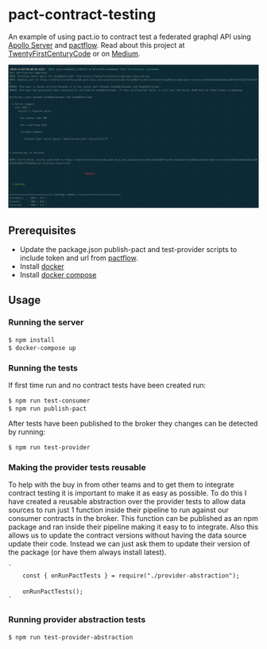 # pact-contract-testing
An example of using pact.io to contract test a federated graphql API using [Apollo Server](https://www.apollographql.com/docs/apollo-server/) and [pactflow](https://www.pactflow.io). Read about this project at [TwentyFirstCenturyCode](https://twentyfirstcenturycode.com/other/apollo-graphql-contract-testing) or on [Medium](https://medium.com/@nialloc9/contract-testing-an-apollo-federated-gateway-with-pact-io-and-pactflow-io-3d185da2985c).

<p align="center">
  <img src="/screenshots/main.png" width="700" title="Pact tests running in cli">
</p>

## Prerequisites

- Update the package.json publish-pact and test-provider scripts to include token and url from [pactflow](https://www.pactflow.io). 
- Install [docker](https://www.docker.com/)
- Install [docker compose](https://docs.docker.com/compose/)

## Usage

### Running the server

    $ npm install
    $ docker-compose up

### Running the tests
If first time run and no contract tests have been created run:

    $ npm run test-consumer
    $ npm run publish-pact

After tests have been published to the broker they changes can be detected by running:

    $ npm run test-provider

### Making the provider tests reusable
To help with the buy in from other teams and to get them to integrate contract testing it is important to make it as easy as possible. To do this I have created a reusable abstraction over the provider tests to allow data sources to run just 1 function inside their pipeline to run against our consumer contracts in the broker. This function can be published as an npm package and ran inside their pipeline making it easy to to integrate. Also this allows us to update the contract versions without having the data source update their code. Instead we can just ask them to update their version of the package (or have them always install latest).

    `
        const { onRunPactTests } = require("./provider-abstraction");

        onRunPactTests();
    `

### Running provider abstraction tests

    $ npm run test-provider-abstraction